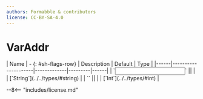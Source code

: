 ```yaml
---
authors: Formabble & contributors
license: CC-BY-SA-4.0
---
```



# VarAddr

<div class="sh-parameters" markdown="1">
| Name | - {: #sh-flags-row} | Description | Default | Type |
|------|---------------------|-------------|---------|------|
| `<input>` || | | [`String`](../../types/#string) |
| `<output>` || | | [`Int`](../../types/#int) |

</div>



--8<-- "includes/license.md"

